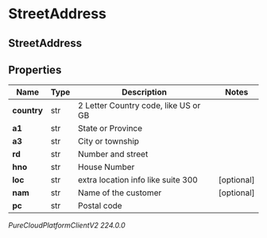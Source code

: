 # StreetAddress

## StreetAddress

## Properties

|Name | Type | Description | Notes|
|------------ | ------------- | ------------- | -------------|
| **country** | str | 2 Letter Country code, like US or GB | |
| **a1** | str | State or Province | |
| **a3** | str | City or township | |
| **rd** | str | Number and street | |
| **hno** | str | House Number | |
| **loc** | str | extra location info like suite 300 | [optional] |
| **nam** | str | Name of the customer | [optional] |
| **pc** | str | Postal code | |



_PureCloudPlatformClientV2 224.0.0_

